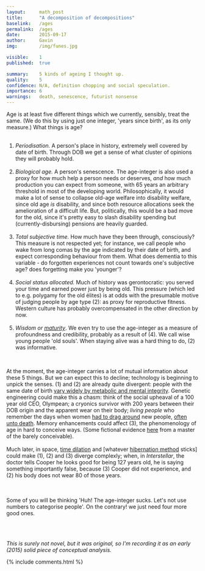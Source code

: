 ```yaml
---
layout:     math_post
title:      "A decomposition of decompositions"
baselink:   /ages
permalink:  /ages
date:       2015-09-17
author:     Gavin   
img:        /img/funes.jpg

visible:    1
published:  true

summary:    5 kinds of ageing I thought up.
quality:    5
confidence: N/A, definition chopping and social speculation.
importance: 6
warnings:   death, senescence, futurist nonsense
---
```


<!-- <a href="//1.bp.blogspot.com/-oixuuxzYu2g/VfrdneIrHeI/AAAAAAAACYQ/zWEhItNKM0M/s1600/book1.jpg" imageanchor="1" style="margin-left: 1em; margin-right: 1em;"><img border="0" height="400" src="//1.bp.blogspot.com/-oixuuxzYu2g/VfrdneIrHeI/AAAAAAAACYQ/zWEhItNKM0M/s400/book1.jpg" width="374"></a> -->

Age is at least five different things which we currently, sensibly, treat the same. (We do this by using just one integer, 'years since birth', as its only measure.) What things is age?<br />
<br />
<ol>
	<li><i>Periodisation.</i> A person's place in history, extremely well covered by date of birth. Through DOB we get a sense of what cluster of opinions they will probably hold.</li>
<br />
	<li><i>Biological age.</i> A person's senescence. The age-integer is also used a proxy for how much help a person needs or deserves, <i>and</i> how much production you can expect from someone, with 65 years an arbitrary threshold in most of the developing world. Philosophically, it would make a lot of sense to collapse old-age welfare into disability welfare, since old age <i>is</i> disability, and since both resource allocations seek the amelioration of a difficult life. But, politically, this would be a bad move for the old, since it's pretty easy to slash disability spending but (currently-disbursing) pensions are heavily guarded.</li>
<br />
	<li><i>Total subjective time.</i> How much have they been through, consciously? This measure is not respected yet; for instance, we call people who wake from long comas by the age indicated by their date of birth, and expect corresponding behaviour from them. What does dementia to this variable - do forgotten experiences not count towards one's subjective age? does forgetting make you 'younger'? </li>
<br />
	<li><i>Social status allocated.</i> Much of history was gerontocratic: you served your time and earned power just by being old. This pressure (which led to e.g. polygamy for the old élites) is at odds with the presumable motive of judging people by age type (2): as proxy for reproductive fitness. Western culture has probably overcompensated in the other direction by now.</li>
<br />
	<li><i>Wisdom or <a href="http://i-am-on-the-internet.tumblr.com/post/127591500573/emotional-maturity-emotional-maturity-is-a">maturity</a></i>. We even try to use the age-integer as a measure of profoundness and credibility, probably as a result of (4). We call wise young people 'old souls'. When staying alive was a hard thing to do, (2) was informative.</li>
</ol>
<br />


At the moment, the age-integer carries a lot of mutual information about these 5 things. But we can expect this to decline; technology is beginning to unpick the senses. (1) and (2) are already quite divergent: people with the same date of birth <a href="http://www.independent.co.uk/life-style/health-and-families/health-news/scientists-develop-blood-test-that-estimates-how-quickly-people-age--and-their-risk-of-alzheimers-10488850.html">vary widely by metabolic and mental integrity</a>. Genetic engineering could make this a chasm: think of the social upheaval of a 100 year old CEO, Olympean; a cryonics survivor with 200 years between their DOB origin and the apparent wear on their body; <i>living people</i> who remember the days when women <a href="https://en.wikipedia.org/wiki/Artificial_uterus">had to drag around</a> new people, <a href="http://data.worldbank.org/indicator/SH.STA.MMRT">often unto death</a>. Memory enhancements could affect (3), the phenomenology of age in hard to conceive ways. (Some fictional evidence <a href="https://en.wikipedia.org/wiki/Funes_the_Memorious">here</a> from a master of the barely conceivable).<br />
<br />
Much later, in space, <a href="https://en.wikipedia.org/wiki/Time_dilation">time dilation</a> and [whatever <a href="https://en.wikipedia.org/wiki/Suspended_animation">hibernation method</a> sticks] could make (1), (2) and (3) diverge complexly; when, in <i>Interstellar</i>, the doctor tells Cooper he looks good for being 127 years old, he is saying something importantly false, because (3) Cooper did not experience, and (2) his body does not wear 80 of those years.  
<br /><br />

Some of you will be thinking 'Huh! The age-integer sucks. Let's not use numbers to categorise people'. On the contrary! we just need four more good ones.

<br><br>

_This is surely not novel, but it was original, so I'm recording it as an early (2015) solid piece of conceptual analysis._


{%  include comments.html %}